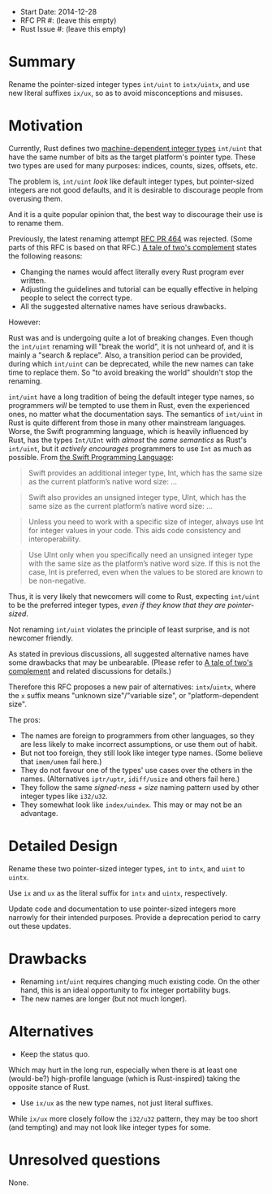 - Start Date: 2014-12-28
- RFC PR #: (leave this empty)
- Rust Issue #: (leave this empty)

# Summary

Rename the pointer-sized integer types `int/uint` to `intx/uintx`, and use new literal suffixes `ix/ux`, so as to avoid misconceptions and misuses.

# Motivation

Currently, Rust defines two [machine-dependent integer types](http://doc.rust-lang.org/reference.html#machine-dependent-integer-types) `int/uint` that have the same number of bits as the target platform's pointer type. These two types are used for many purposes: indices, counts, sizes, offsets, etc.

The problem is, `int/uint` *look* like default integer types, but pointer-sized integers are not good defaults, and it is desirable to discourage people from overusing them.

And it is a quite popular opinion that, the best way to discourage their use is to rename them.

Previously, the latest renaming attempt [RFC PR 464](https://github.com/rust-lang/rfcs/pull/464) was rejected. (Some parts of this RFC is based on that RFC.) [A tale of two's complement](http://discuss.rust-lang.org/t/a-tale-of-twos-complement/1062/17) states the following reasons:

- Changing the names would affect literally every Rust program ever written.
- Adjusting the guidelines and tutorial can be equally effective in helping people to select the correct type.
- All the suggested alternative names have serious drawbacks.

However:

Rust was and is undergoing quite a lot of breaking changes. Even though the `int/uint` renaming will "break the world", it is not unheard of, and it is mainly a "search & replace". Also, a transition period can be provided, during which `int/uint` can be deprecated, while the new names can take time to replace them. So "to avoid breaking the world" shouldn't stop the renaming.

`int/uint` have a long tradition of being the default integer type names, so programmers *will* be tempted to use them in Rust, even the experienced ones, no matter what the documentation says. The semantics of `int/uint` in Rust is quite different from those in many other mainstream languages. Worse, the Swift programming language, which is heavily influenced by Rust, has the types `Int/UInt` with *almost* the *same semantics* as Rust's `int/uint`, but it *actively encourages* programmers to use `Int` as much as possible. From [the Swift Programming Language](https://developer.apple.com/library/prerelease/ios/documentation/Swift/Conceptual/Swift_Programming_Language/TheBasics.html#//apple_ref/doc/uid/TP40014097-CH5-ID309):

> Swift provides an additional integer type, Int, which has the same size as the current platform’s native word size: ...

> Swift also provides an unsigned integer type, UInt, which has the same size as the current platform’s native word size: ...

> Unless you need to work with a specific size of integer, always use Int for integer values in your code. This aids code consistency and interoperability.

> Use UInt only when you specifically need an unsigned integer type with the same size as the platform’s native word size. If this is not the case, Int is preferred, even when the values to be stored are known to be non-negative.

Thus, it is very likely that newcomers will come to Rust, expecting `int/uint` to be the preferred integer types, *even if they know that they are pointer-sized*.

Not renaming `int/uint` violates the principle of least surprise, and is not newcomer friendly.

As stated in previous discussions, all suggested alternative names have some drawbacks that may be unbearable. (Please refer to [A tale of two's complement](http://discuss.rust-lang.org/t/a-tale-of-twos-complement/1062/17) and related discussions for details.)

Therefore this RFC proposes a new pair of alternatives: `intx`/`uintx`, where the `x` suffix means "unknown size"/"variable size", or "platform-dependent size".

The pros:

- The names are foreign to programmers from other languages, so they are less likely to make incorrect assumptions, or use them out of habit.
- But not too foreign, they still look like integer type names. (Some believe that `imem/umem` fail here.)
- They do not favour one of the types' use cases over the others in the names. (Alternatives `iptr/uptr`, `idiff/usize` and others fail here.)
- They follow the same *signed-ness + size* naming pattern used by other integer types like `i32/u32`.
- They somewhat look like `index/uindex`. This may or may not be an advantage.

# Detailed Design

Rename these two pointer-sized integer types, `int` to `intx`, and `uint` to `uintx`.

Use `ix` and `ux` as the literal suffix for `intx` and `uintx`, respectively.

Update code and documentation to use pointer-sized integers more narrowly for their intended purposes. Provide a deprecation period to carry out these updates.

# Drawbacks

- Renaming `int`/`uint` requires changing much existing code. On the other hand, this is an ideal opportunity to fix integer portability bugs.
- The new names are longer (but not much longer).

# Alternatives

- Keep the status quo.

Which may hurt in the long run, especially when there is at least one (would-be?) high-profile language (which is Rust-inspired) taking the opposite stance of Rust.

- Use `ix/ux` as the new type names, not just literal suffixes.

While `ix/ux` more closely follow the `i32/u32` pattern, they may be too short (and tempting) and may not look like integer types for some.

# Unresolved questions

None.
